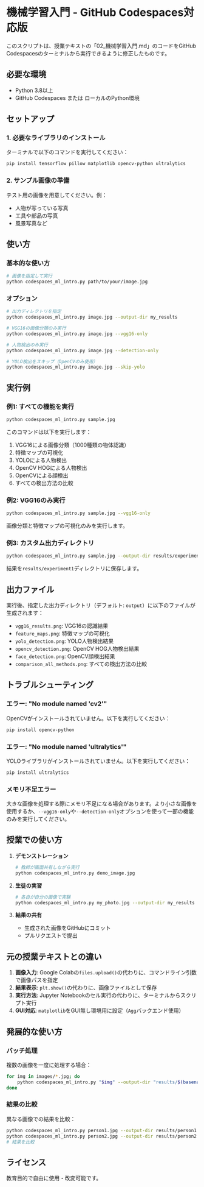 # 機械学習入門 - GitHub Codespaces対応版

このスクリプトは、授業テキストの「02_機械学習入門.md」のコードをGitHub Codespacesのターミナルから実行できるように修正したものです。

## 必要な環境

- Python 3.8以上
- GitHub Codespaces または ローカルのPython環境

## セットアップ

### 1. 必要なライブラリのインストール

ターミナルで以下のコマンドを実行してください：

```bash
pip install tensorflow pillow matplotlib opencv-python ultralytics
```

### 2. サンプル画像の準備

テスト用の画像を用意してください。例：
- 人物が写っている写真
- 工具や部品の写真
- 風景写真など

## 使い方

### 基本的な使い方

```bash
# 画像を指定して実行
python codespaces_ml_intro.py path/to/your/image.jpg
```

### オプション

```bash
# 出力ディレクトリを指定
python codespaces_ml_intro.py image.jpg --output-dir my_results

# VGG16の画像分類のみ実行
python codespaces_ml_intro.py image.jpg --vgg16-only

# 人物検出のみ実行
python codespaces_ml_intro.py image.jpg --detection-only

# YOLO検出をスキップ（OpenCVのみ使用）
python codespaces_ml_intro.py image.jpg --skip-yolo
```

## 実行例

### 例1: すべての機能を実行

```bash
python codespaces_ml_intro.py sample.jpg
```

このコマンドは以下を実行します：
1. VGG16による画像分類（1000種類の物体認識）
2. 特徴マップの可視化
3. YOLOによる人物検出
4. OpenCV HOGによる人物検出
5. OpenCVによる顔検出
6. すべての検出方法の比較

### 例2: VGG16のみ実行

```bash
python codespaces_ml_intro.py sample.jpg --vgg16-only
```

画像分類と特徴マップの可視化のみを実行します。

### 例3: カスタム出力ディレクトリ

```bash
python codespaces_ml_intro.py sample.jpg --output-dir results/experiment1
```

結果を`results/experiment1`ディレクトリに保存します。

## 出力ファイル

実行後、指定した出力ディレクトリ（デフォルト: `output`）に以下のファイルが生成されます：

- `vgg16_results.png`: VGG16の認識結果
- `feature_maps.png`: 特徴マップの可視化
- `yolo_detection.png`: YOLO人物検出結果
- `opencv_detection.png`: OpenCV HOG人物検出結果
- `face_detection.png`: OpenCV顔検出結果
- `comparison_all_methods.png`: すべての検出方法の比較

## トラブルシューティング

### エラー: "No module named 'cv2'"

OpenCVがインストールされていません。以下を実行してください：

```bash
pip install opencv-python
```

### エラー: "No module named 'ultralytics'"

YOLOライブラリがインストールされていません。以下を実行してください：

```bash
pip install ultralytics
```

### メモリ不足エラー

大きな画像を処理する際にメモリ不足になる場合があります。より小さな画像を使用するか、`--vgg16-only`や`--detection-only`オプションを使って一部の機能のみを実行してください。

## 授業での使い方

1. **デモンストレーション**
   ```bash
   # 教師が画面共有しながら実行
   python codespaces_ml_intro.py demo_image.jpg
   ```

2. **生徒の実習**
   ```bash
   # 各自が自分の画像で実験
   python codespaces_ml_intro.py my_photo.jpg --output-dir my_results
   ```

3. **結果の共有**
   - 生成された画像をGitHubにコミット
   - プルリクエストで提出

## 元の授業テキストとの違い

1. **画像入力**: Google Colabの`files.upload()`の代わりに、コマンドライン引数で画像パスを指定
2. **結果表示**: `plt.show()`の代わりに、画像ファイルとして保存
3. **実行方法**: Jupyter Notebookのセル実行の代わりに、ターミナルからスクリプト実行
4. **GUI対応**: `matplotlib`をGUI無し環境用に設定（`Agg`バックエンド使用）

## 発展的な使い方

### バッチ処理

複数の画像を一度に処理する場合：

```bash
for img in images/*.jpg; do
    python codespaces_ml_intro.py "$img" --output-dir "results/$(basename $img .jpg)"
done
```

### 結果の比較

異なる画像での結果を比較：

```bash
python codespaces_ml_intro.py person1.jpg --output-dir results/person1
python codespaces_ml_intro.py person2.jpg --output-dir results/person2
# 結果を比較
```

## ライセンス

教育目的で自由に使用・改変可能です。